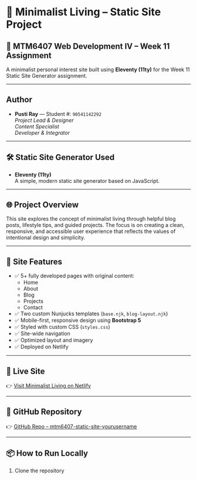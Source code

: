# 🌿 Minimalist Living – Static Site Project

## 📘 MTM6407 Web Development IV – Week 11 Assignment  
A minimalist personal interest site built using **Eleventy (11ty)** for the Week 11 Static Site Generator assignment.

---

## Author

- **Pusti Ray** — Student #: `90541142292`  
  *Project Lead & Designer*   
  *Content Specialist*   
  *Developer & Integrator*  

---

## 🛠️ Static Site Generator Used
- **Eleventy (11ty)**  
A simple, modern static site generator based on JavaScript.

---

## 🌐 Project Overview
This site explores the concept of minimalist living through helpful blog posts, lifestyle tips, and guided projects. The focus is on creating a clean, responsive, and accessible user experience that reflects the values of intentional design and simplicity.

---

## 📄 Site Features

- ✅ 5+ fully developed pages with original content:
  - Home
  - About
  - Blog
  - Projects
  - Contact
- ✅ Two custom Nunjucks templates (`base.njk`, `blog-layout.njk`)
- ✅ Mobile-first, responsive design using **Bootstrap 5**
- ✅ Styled with custom CSS (`styles.css`)
- ✅ Site-wide navigation
- ✅ Optimized layout and imagery
- ✅ Deployed on Netlify

---

## 🚀 Live Site  
👉 [Visit Minimalist Living on Netlify](https://staticsitebypr.netlify.app/)  


---

## 🔗 GitHub Repository  
👉 [GitHub Repo – mtm6407-static-site-yourusername](https://github.com/PustiRay/mtm6407-static-site-PustiRay)  


---

## 📦 How to Run Locally

1. Clone the repository  
